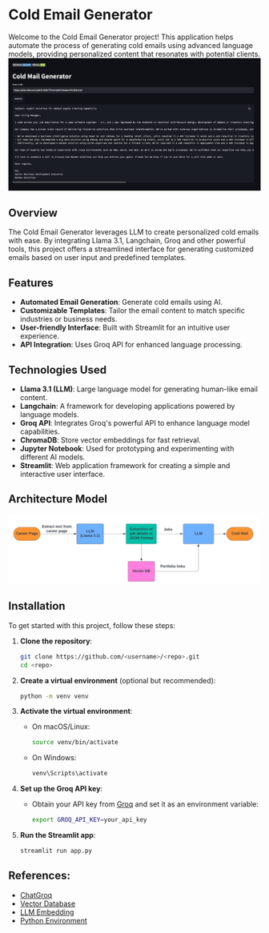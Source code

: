 # Cold Email Generator
Welcome to the Cold Email Generator project! This application helps automate the process of generating cold emails using advanced language models, providing personalized content that resonates with potential clients.
![alt text](op.png)

## Overview
The Cold Email Generator leverages LLM to create personalized cold emails with ease. By integrating Llama 3.1, Langchain, Groq and other powerful tools, this project offers a streamlined interface for generating customized emails based on user input and predefined templates.

## Features
- **Automated Email Generation**: Generate cold emails using AI.
- **Customizable Templates**: Tailor the email content to match specific industries or business needs.
- **User-friendly Interface**: Built with Streamlit for an intuitive user experience.
- **API Integration**: Uses Groq API for enhanced language processing.

## Technologies Used
- **Llama 3.1 (LLM)**: Large language model for generating human-like email content.
- **Langchain**: A framework for developing applications powered by language models.
- **Groq API**: Integrates Groq's powerful API to enhance language model capabilities.
- **ChromaDB**: Store vector embeddings for fast retrieval.
- **Jupyter Notebook**: Used for prototyping and experimenting with different AI models.
- **Streamlit**: Web application framework for creating a simple and interactive user interface.

## Architecture Model
![Alt text](flow_Diag.jpeg)

## Installation
To get started with this project, follow these steps:

1. **Clone the repository**:
   ```bash
   git clone https://github.com/<username>/<repo>.git
   cd <repo>

2. **Create a virtual environment** (optional but recommended):
   ```bash
   python -m venv venv

3. **Activate the virtual environment**:
   - On macOS/Linux:
     ```bash
     source venv/bin/activate
     ```
   - On Windows:
     ```bash
     venv\Scripts\activate
     ```
     
4. **Set up the Groq API key**:
   - Obtain your API key from [Groq](https://console.groq.com/docs/quickstart) and set it as an environment variable:
     ```bash
     export GROQ_API_KEY=your_api_key
     ```
5. **Run the Streamlit app**:
   ```bash
   streamlit run app.py

## References:
- [ChatGroq](https://python.langchain.com/v0.2/docs/integrations/chat/groq/)
- [Vector Database](https://www.qwak.com/post/utilizing-llms-with-embedding-stores#:~:text=Vector%20embeddings%20are%20essential%20in,in%20a%20high%2Ddimensional%20space.)
- [LLM Embedding](https://pub.aimind.so/llm-embeddings-explained-simply-f7536d3d0e4b)
- [Python Environment](https://pypi.org/project/python-dotenv/)
